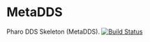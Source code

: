 # MetaDDS
Pharo DDS Skeleton (MetaDDS). 
[![Build Status](https://travis-ci.com/pharo-robotics/MetaDDS.svg?branch=master)](https://travis-ci.com/pharo-robotics/MetaDDS)
